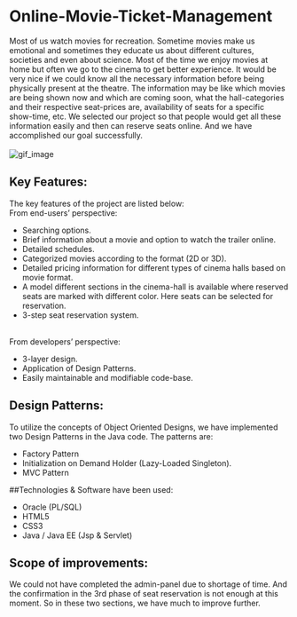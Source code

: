 # Online-Movie-Ticket-Management

Most of us watch movies for recreation. Sometime movies make us emotional and sometimes they educate us about different cultures, societies and even about science. Most of the time we enjoy movies at home but often we go to the cinema to get better experience. It would be very nice if we could know all the necessary information before being physically present at the theatre. The information may be like which movies are being shown now and which are coming soon, what the hall-categories and their respective seat-prices are, availability of seats for a specific show-time, etc. We selected our project so that people would get all these information easily and then can reserve seats online. And we have accomplished our goal successfully.
<br/>
<br/>
![gif_image](https://cloud.githubusercontent.com/assets/9255705/17906958/591f26ce-699b-11e6-841b-d8f062136c38.gif)
<br/>

## Key Features:

The key features of the project are listed below:
<br/>From end-users’ perspective:

* Searching options.
* Brief information about a movie and option to watch the trailer online.
* Detailed schedules.
* Categorized movies according to the format (2D or 3D).
* Detailed pricing information for different types of cinema halls based on movie format.
* A model different sections in the cinema-hall is available where reserved seats are marked with different color. Here seats can be selected for reservation.
* 3-step seat reservation system.

<br/>From developers’ perspective:
* 3-layer design.
* Application of Design Patterns.
* Easily maintainable and modifiable code-base.

## Design Patterns:
To utilize the concepts of Object Oriented Designs, we have implemented two Design Patterns in the Java code. The patterns are:
* Factory Pattern
* Initialization on Demand Holder (Lazy-Loaded Singleton).
* MVC Pattern

##Technologies & Software have been used:
* Oracle (PL/SQL)
* HTML5
* CSS3
* Java / Java EE (Jsp & Servlet)



## Scope of improvements:
We could not have completed the admin-panel due to shortage of time. And the confirmation in the 3rd phase of seat reservation is not enough at this moment. So in these two sections, we have much to improve further.



